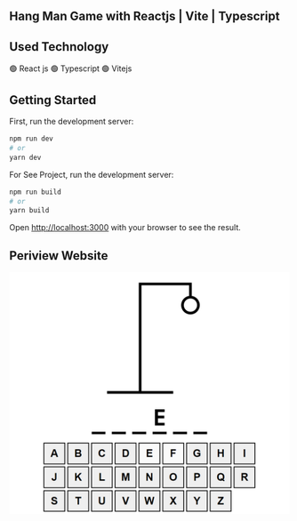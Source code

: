## Hang Man Game with Reactjs | Vite | Typescript

## Used Technology 

🟢 React js
🟢 Typescript
🟢 Vitejs



## Getting Started

First, run the development server:

```bash
npm run dev
# or
yarn dev
```
For See Project, run the development server:

```bash
npm run build
# or
yarn build
```

Open [http://localhost:3000](http://localhost:3000) with your browser to see the result.

## Periview Website
![mini game website,mahdi nazari portfolio](https://github.com/mhdi-nzari/hangman_game_portfolio/blob/main/Preview.png?raw=true)